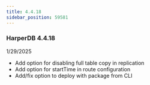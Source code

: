 ```yaml
---
title: 4.4.18
sidebar_position: 59581
---
```


### HarperDB 4.4.18

1/29/2025

- Add option for disabling full table copy in replication
- Add option for startTime in route configuration
- Add/fix option to deploy with package from CLI
